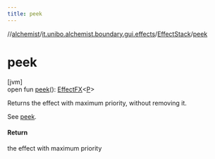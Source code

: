 ```yaml
---
title: peek
---
```

//[alchemist](../../../index.html)/[it.unibo.alchemist.boundary.gui.effects](../index.html)/[EffectStack](index.html)/[peek](peek.html)



# peek



[jvm]\
open fun [peek](peek.html)(): [EffectFX](../-effect-f-x/index.html)<[P](../../it.unibo.alchemist.boundary.interfaces/-draw-command/index.html)>



Returns the effect with maximum priority, without removing it. 



 See [peek](../-effect-group/index.html#-1430561565%2FFunctions%2F-134779887).



#### Return



the effect with maximum priority




